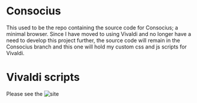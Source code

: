 # Consocius
This used to be the repo containing the source code for Consocius; a minimal browser. Since I have moved to using Vivaldi and no longer have a need to develop this project further, the source code will remain in the Consocius branch and this one will hold my custom css and js scripts for Vivaldi.

# Vivaldi scripts
Please see the ![site]()

